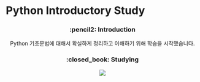 # Python Introductory Study

<div align=center>
<h3>:pencil2: Introduction </h3>

Python 기초문법에 대해서 확실하게 정리하고 이해하기 위해 학습을 시작했습니다.

<h3> :closed_book: Studying </h3>

<img src="https://img.shields.io/badge/python-3670A0?style=for-the-badge&logo=python&logoColor=ffdd54"/>

</div>

